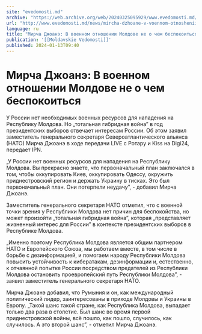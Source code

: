 ```yaml
---
site: "evedomosti.md"
archive: "https://web.archive.org/web/20240325095929/www.evedomosti.md/news/mircha-dzhoane-v-voennom-otnoshenii-moldove-ne-o-chem-bespok"
url: "http://www.evedomosti.md/news/mircha-dzhoane-v-voennom-otnoshenii-moldove-ne-o-chem-bespok"
language: ru
title: "Мирча Джоанэ: В военном отношении Молдове не о чем беспокоиться"
publication: '[[Moldavskie Vedomosti]]'
published: 2024-01-13T09:40
---
```


# Мирча Джоанэ: В военном отношении Молдове не о чем беспокоиться

У России нет необходимых военных ресурсов для нападения на Республику Молдова. Но „тотальная гибридная война” в год президентских выборов отвечает интересам России. Об этом заявил заместитель генерального секретаря Североатлантического альянса (НАТО) Мирча Джоанэ в ходе передачи LIVE с Ротару и Kiss на Digi24, передает IPN.

„У России нет военных ресурсов для нападения на Республику Молдова. Вы прекрасно знаете, что первоначальный план заключался в том, чтобы оккупировать Киев, оккупировать Одессу, окружить приднестровский регион и держать Украину в тисках. Это был первоначальный план. Они потерпели неудачу”, - добавил Мирча Джоанэ.

Заместитель генерального секретаря НАТО отметил, что с военной точки зрения у Республики Молдова нет причин для беспокойства, но может произойти „тотальная гибридная война”, которая „представляет жизненный интерес для России” в контексте президентских выборов в Республике Молдова.

„Именно поэтому Республика Молдова является общим партнером НАТО и Европейского Союза, мы работаем вместе, в том числе в борьбе с дезинформацией, и помогаем народу Республики Молдова повысить устойчивость к кибератакам, дезинформации и, естественно, к отчаянной попытке России посредством предателей из Республики Молдова остановить проевропейский путь Республики Молдова”, - заявил заместитель генерального секретаря НАТО.

Мирча Джоанэ добавил, что Румыния и он, как международный политический лидер, заинтересованы в приходе Молдовы и Украины в Европу. „Такой шанс такой стране, как Республика Молдова, выпадает только два раза в столетие. Был шанс во время первой приднестровской войны, всё пошло, как пошло, случилось, как случилось. А это второй шанс”, - отметил Мирча Джоанэ.